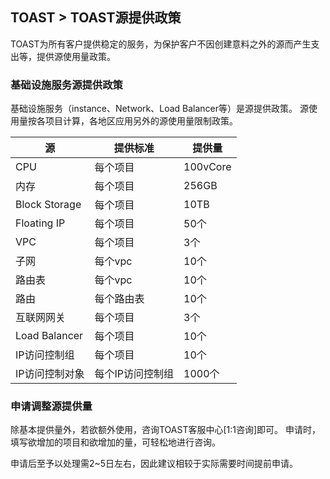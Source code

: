 ## TOAST > TOAST源提供政策 
TOAST为所有客户提供稳定的服务，为保护客户不因创建意料之外的源而产生支出等，提供源使用量政策。

### 基础设施服务源提供政策 
基础设施服务（instance、Network、Load Balancer等）是源提供政策。 
源使用量按各项目计算，各地区应用另外的源使用量限制政策。

|源 | 提供标准 | 提供量 | 
|----|----|----|
|CPU	| 每个项目 |100vCore|
|内存	 | 每个项目 |256GB|
|Block Storage| 每个项目 |10TB|
|Floating IP | 每个项目 |50个|
|VPC | 每个项目 |3个|
|子网 | 每个vpc |10个|
|路由表 | 每个vpc |10个|
|路由 | 每个路由表 |10个|
|互联网网关 | 每个项目	|3个|
|Load Balancer | 每个项目 |10个|
|IP访问控制组	| 每个项目   |10个|
|IP访问控制对象 | 每个IP访问控制组	|1000个|

### 申请调整源提供量 
除基本提供量外，若欲额外使用，咨询TOAST客服中心[1:1咨询]即可。 
申请时，填写欲增加的项目和欲增加的量，可轻松地进行咨询。 

申请后至予以处理需2~5日左右，因此建议相较于实际需要时间提前申请。 
